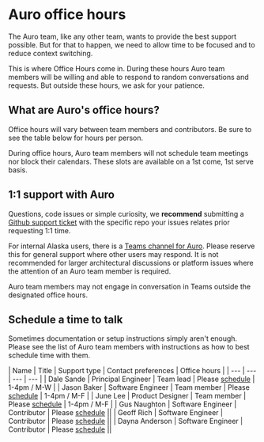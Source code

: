 # Auro office hours

The Auro team, like any other team, wants to provide the best support possible. But for that to happen, we need to allow time to be focused and to reduce context switching.

This is where Office Hours come in. During these hours Auro team members will be willing and able to respond to random conversations and requests. But outside these hours, we ask for your patience.

## What are Auro's office hours?

<!-- Simply put, Monday, Tuesday, Thursday and Friday, 1pm - 4pm Pacific time. Wednesday's are reserved for team planning days. -->

Office hours will vary between team members and contributors. Be sure to see the table below for hours per person.

During office hours, Auro team members will not schedule team meetings nor block their calendars. These slots are available on a 1st come, 1st serve basis.


## 1:1 support with Auro

Questions, code issues or simple curiosity, we **recommend** submitting a [Github support ticket](/component-status) with the specific repo your issues relates prior requesting 1:1 time.

For internal Alaska users, there is a [Teams channel for Auro](https://teams.microsoft.com/l/channel/19%3a5df2ca021a6548c4af54256bbc737129%40thread.skype/Auro%2520(public)?groupId=3a6a4783-59c6-496a-a20c-ab306461a894&tenantId=0f44c5d4-42b0-45c2-bf55-d0fea8430d33). Please reserve this for general support where other users may respond. It is not recommended for larger architectural discussions or platform issues where the attention of an Auro team member is required.

Auro team members may not engage in conversation in Teams outside the designated office hours.

## Schedule a time to talk

Sometimes documentation or setup instructions simply aren't enough. Please see the list of Auro team members with instructions as how to best schedule time with them.

| Name | Title | Support type | Contact preferences | Office hours |
| --- | --- | --- | --- |
| Dale Sande | Principal Engineer | Team lead | Please [schedule](https://calendly.com/dalesande) | 1-4pm / M-W |
| Jason Baker | Software Engineer | Team member | Please [schedule](https://calendly.com/jason-baker-alaskaair) | 1-4pm / M-F |
| June Lee | Product Designer | Team member | Please [schedule](https://calendly.com/leejune) | 1-4pm / M-F |
| Gus Naughton | Software Engineer | Contributor | Please [schedule](https://calendly.com/gusn) ||
| Geoff Rich | Software Engineer | Contributor | Please [schedule](https://calendly.com/geoff-rich-alaska) ||
| Dayna Anderson | Software Engineer | Contributor | Please [schedule](https://calendly.com/dayna-a) ||
